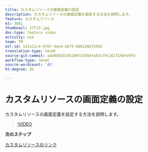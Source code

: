 ```yaml
---
title: カスタムリソースの画面定義の設定
description: カスタムリソースの画面定義を設定する方法を説明します。
feature: カスタムリソース
kt: 3001
thumbnail: 27713.jpg
doc-type: feature video
activity: use
team: TM
exl-id: 1d1a11c4-6f87-4ee4-bb75-b86228e72042
translation-type: tm+mt
source-git-commit: ada0b029245190f53d58fa93c79c161719bfe9fd
workflow-type: tm+mt
source-wordcount: '45'
ht-degree: 8%

---
```


# カスタムリソースの画面定義の設定

カスタムリソースの画面定義を設定する方法を説明します。

>[!VIDEO](https://video.tv.adobe.com/v/27713?quality=9)

**次のステップ**

[カスタムリソースのリンク](./linking-custom-resources.md)
